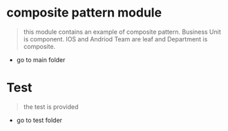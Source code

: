 # composite pattern module
> this module contains an example of composite pattern. Business Unit is component. IOS and Andriod Team are leaf and Department is composite.
- go to main folder

# Test
> the test is provided
- go to test folder